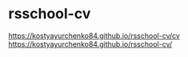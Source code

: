 # rsschool-cv

https://kostyayurchenko84.github.io/rsschool-cv/cv  
https://kostyayurchenko84.github.io/rsschool-cv/
